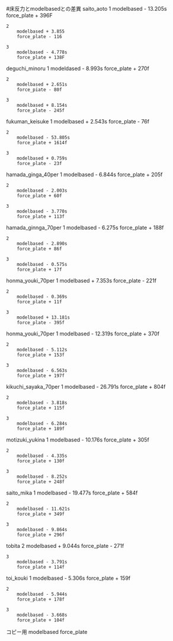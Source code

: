 #床反力とmodelbasedとの差異
saito_aoto
    1
        modelbased - 13.205s
        force_plate + 396F

    2
        modelbased + 3.855
        force_plate - 116
    
    3
        modelbased - 4.778s
        force_plate + 138F

deguchi_minoru
    1
        modeldased - 8.993s
        force_plate + 270f

    2
        modelbased + 2.651s
        force_piate - 80f

    3
        modelbased + 8.154s
        force_plate - 245f

fukuman_keisuke
    1
        modelbased + 2.543s
        force_plate - 76f

    2
        modelbased - 53.805s
        force_plate + 1614f

    3
        modelbased + 0.759s
        force_plate - 23f

hamada_ginga_40per
    1
        modelbased - 6.844s
        force_plate + 205f

    2
        modelbased - 2.003s
        force_plate + 60f

    3
        modelbased - 3.770s
        force_plate + 113f


hamada_ginnga_70per
    1
        modelbased - 6.275s
        force_plate + 188f

    2
        modelbased - 2.890s
        force_plate + 86f

    3
        modelbased - 0.575s
        force_plate + 17f

honma_youki_70per
    1
        modelbased + 7.353s
        force_plate - 221f

    2
        modelbased - 0.369s
        force_plate + 11f
    
    3
        modelbased + 13.181s
        force_plate - 395f

honma_youki_70per
    1
        modelbased - 12.319s
        force_plate + 370f

    2
        modelbased - 5.112s
        force_plate + 153f

    3
        modelbased - 6.563s
        force_plate + 197f

kikuchi_sayaka_70per
    1
        modelbased - 26.791s
        force_plate + 804f

    2
        modelbased - 3.818s
        force_plate + 115f

    3
        modelbased - 6.284s
        force_plate + 189f

motizuki_yukina
    1
        modelbased - 10.176s
        force_plate + 305f

    2
        modelbased - 4.335s
        force_plate + 130f

    3
        modelbased - 8.252s
        force_plate + 248f

saito_mika
    1
        modelbased - 19.477s
        force_plate + 584f

    2
        modelbased - 11.621s
        force_plate + 349f
    
    3
        modelbased - 9.864s
        force_plate + 296f

tobita
    2
        modelbased + 9.044s
        force_plate - 271f

    3
        modelbased - 3.791s
        force_plate + 114f

toi_kouki
    1
        modelbased - 5.306s
        force_plate + 159f

    2
        modelbased - 5.944s
        force_plate + 178f

    3
        modelbased - 3.668s
        force_plate + 104f


コピー用
        modelbased
        force_plate